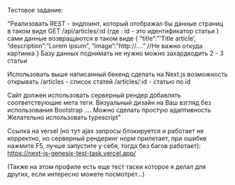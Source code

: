 Тестовое задание:

"Реализовать REST - эндпоинт, который отображал бы данные страниц в таком виде 
GET /api/articles/:id (где : id - это идентификатор статьи ) сами данные возвращаются в таком виде 
{
 “title”:”’Title article’,
 “description”:”Lorem ipsum”,
 “image”:”http://….” //Не важно откуда картинка
}
Базу данных поднимать не нужно можно захардкодить 2 - 3 статьи

Использовать выше написанный бекенд сделать на Next.js возможность открывать 
/articles - список статей 
/articles/:id  - статью по id

Сайт должен использовать серверный рендер добавлять соответствующие мета теги.
Визуальный дизайн на Ваш взгляд без использования Bootstrap ….
Можно сделать простую адаптивность
Желательно использовать typescript"

Ссылка на versel (но тут ajax запросы блокируется и работает не корректно, но серверный рендеринг норм прилетает, при ошибке нажмите F5, лучше запустите у себя, тогда без багов работает):
https://next-js-genesix-test-task.vercel.app/

(Также на этом профиле есть еще тест таски которое я делал для других, если интересно можете посмотрет...)
